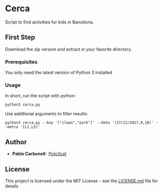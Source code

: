 # Cerca

Script to find activities for kids in Barcelona.

## First Step

Download the zip version and extract in your favorite directory.

### Prerequisites

You only need the latest version of Python 3 installed

### Usage

In short, run the script with python:

```
python3 cerca.py
```

Use additional arguments to filter results:

```
python3 cerca.py --key '["clown","park"]' --date '(27/12/2017,0,10)' --metro '[L1,L5]'
```

## Author

* **Pablo Carbonell**- [Polo3cat](https://github.com/Polo3cat)

## License

This project is licensed under the MIT License - see the [LICENSE.md](LICENSE.md) file for details

